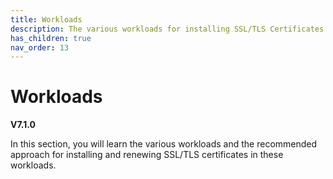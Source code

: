 ```yaml
---
title: Workloads
description: The various workloads for installing SSL/TLS Certificates
has_children: true
nav_order: 13
---
```


# Workloads
**V7.1.0**

In this section, you will learn the various workloads and the recommended approach for installing and renewing SSL/TLS certificates in these workloads.